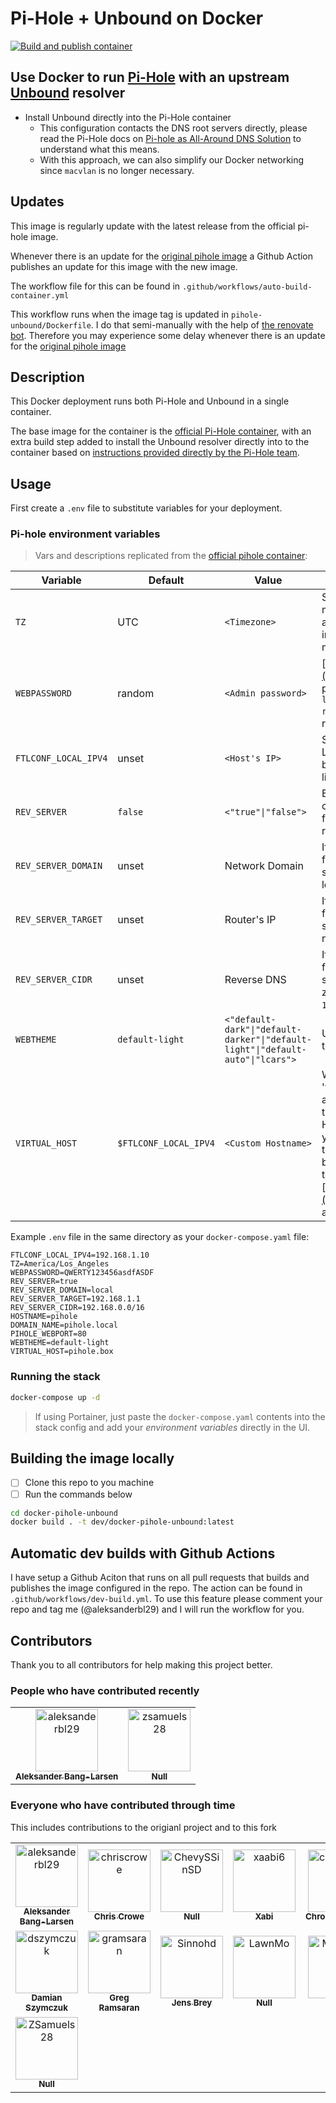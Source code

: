 # Pi-Hole + Unbound on Docker

[![Build and publish container](https://github.com/aleksanderbl29/docker-pihole-unbound/actions/workflows/auto-build-container.yml/badge.svg)](https://github.com/aleksanderbl29/docker-pihole-unbound/actions/workflows/auto-build-container.yml)

## Use Docker to run [Pi-Hole](https://pi-hole.net) with an upstream [Unbound](https://nlnetlabs.nl/projects/unbound/about/) resolver

- Install Unbound directly into the Pi-Hole container
  - This configuration contacts the DNS root servers directly, please read the Pi-Hole docs on [Pi-hole as All-Around DNS Solution](https://docs.pi-hole.net/guides/unbound/) to understand what this means.
  - With this approach, we can also simplify our Docker networking since `macvlan` is no longer necessary.

## Updates

This image is regularly update with the latest release from the official pi-hole image.

Whenever there is an update for the [original pihole image](https://hub.docker.com/r/pihole/pihole) a Github Action publishes an update for this image with the new image.

The workflow file for this can be found in `.github/workflows/auto-build-container.yml`

This workflow runs when the image tag is updated in `pihole-unbound/Dockerfile`. I do that semi-manually with the help of [the renovate bot](https://github.com/renovatebot/renovate). Therefore you may experience some delay whenever there is an update for the [original pihole image](https://hub.docker.com/r/pihole/pihole)

## Description

This Docker deployment runs both Pi-Hole and Unbound in a single container.

The base image for the container is the [official Pi-Hole container](https://hub.docker.com/r/pihole/pihole), with an extra build step added to install the Unbound resolver directly into to the container based on [instructions provided directly by the Pi-Hole team](https://docs.pi-hole.net/guides/unbound/).

## Usage

First create a `.env` file to substitute variables for your deployment.

### Pi-hole environment variables

> Vars and descriptions replicated from the [official pihole container](https://github.com/pi-hole/docker-pi-hole/#environment-variables):

| Variable | Default | Value | Description |
| -------- | ------- | ----- | ---------- |
| `TZ` | UTC | `<Timezone>` | Set your [timezone](https://en.wikipedia.org/wiki/List_of_tz_database_time_zones) to make sure logs rotate at local midnight instead of at UTC midnight.
| `WEBPASSWORD` | random | `<Admin password>` | [http://pi.hole/admin](http://pi.hole/admin) password. Run `docker logs pihole \| grep random` to find your random pass.
| `FTLCONF_LOCAL_IPV4` | unset | `<Host's IP>` | Set to your server's LAN IP, used by web block modes and lighttpd bind address.
| `REV_SERVER` | `false` | `<"true"\|"false">` | Enable DNS conditional forwarding for device name resolution |
| `REV_SERVER_DOMAIN` | unset | Network Domain | If conditional forwarding is enabled, set the domain of the local network router |
| `REV_SERVER_TARGET` | unset | Router's IP | If conditional forwarding is enabled, set the IP of the local network router |
| `REV_SERVER_CIDR` | unset | Reverse DNS | If conditional forwarding is enabled, set the reverse DNS zone (e.g. `192.168.0.0/24`) |
| `WEBTHEME` | `default-light` | `<"default-dark"\|"default-darker"\|"default-light"\|"default-auto"\|"lcars">`| User interface theme to use. |
| `VIRTUAL_HOST` | `$FTLCONF_LOCAL_IPV4` | `<Custom Hostname>` | What your web server 'virtual host' is, accessing admin through this Hostname/IP allows you to make changes to the whitelist / blacklists in addition to the default ['http://pi.hole/admin'](http://pi.hole/admin) address |

Example `.env` file in the same directory as your `docker-compose.yaml` file:

```env
FTLCONF_LOCAL_IPV4=192.168.1.10
TZ=America/Los_Angeles
WEBPASSWORD=QWERTY123456asdfASDF
REV_SERVER=true
REV_SERVER_DOMAIN=local
REV_SERVER_TARGET=192.168.1.1
REV_SERVER_CIDR=192.168.0.0/16
HOSTNAME=pihole
DOMAIN_NAME=pihole.local
PIHOLE_WEBPORT=80
WEBTHEME=default-light
VIRTUAL_HOST=pihole.box
```

### Running the stack

```bash
docker-compose up -d
```

> If using Portainer, just paste the `docker-compose.yaml` contents into the stack config and add your *environment variables* directly in the UI.

## Building the image locally

- [ ] Clone this repo to you machine
- [ ] Run the commands below

```bash
cd docker-pihole-unbound
docker build . -t dev/docker-pihole-unbound:latest
```

## Automatic dev builds with Github Actions

I have setup a Github Aciton that runs on all pull requests that builds and publishes the image configured in the repo. The action can be found in `.github/workflows/dev-build.yml`. To use this feature please comment your repo and tag me (@aleksanderbl29) and I will run the workflow for you.

## Contributors

Thank you to all contributors for help making this project better.

### People who have contributed recently

<!-- readme: aleksanderbl29,ZSamuels28 -start -->
<table>
<tr>
    <td align="center">
        <a href="https://github.com/aleksanderbl29">
            <img src="https://avatars.githubusercontent.com/u/73799306?v=4" width="100;" alt="aleksanderbl29"/>
            <br />
            <sub><b>Aleksander Bang-Larsen</b></sub>
        </a>
    </td>
    <td align="center">
        <a href="https://github.com/zsamuels28">
            <img src="https://avatars.githubusercontent.com/u/8294014?v=4" width="100;" alt="zsamuels28"/>
            <br />
            <sub><b>Null</b></sub>
        </a>
    </td></tr>
</table>
<!-- readme: aleksanderbl29,ZSamuels28 -end -->

### Everyone who have contributed through time

This includes contributions to the origianl project and to this fork

<!-- readme: contributors -start -->
<table>
<tr>
    <td align="center">
        <a href="https://github.com/aleksanderbl29">
            <img src="https://avatars.githubusercontent.com/u/73799306?v=4" width="100;" alt="aleksanderbl29"/>
            <br />
            <sub><b>Aleksander Bang-Larsen</b></sub>
        </a>
    </td>
    <td align="center">
        <a href="https://github.com/chriscrowe">
            <img src="https://avatars.githubusercontent.com/u/425808?v=4" width="100;" alt="chriscrowe"/>
            <br />
            <sub><b>Chris Crowe</b></sub>
        </a>
    </td>
    <td align="center">
        <a href="https://github.com/ChevySSinSD">
            <img src="https://avatars.githubusercontent.com/u/47265616?v=4" width="100;" alt="ChevySSinSD"/>
            <br />
            <sub><b>Null</b></sub>
        </a>
    </td>
    <td align="center">
        <a href="https://github.com/xaabi6">
            <img src="https://avatars.githubusercontent.com/u/22637294?v=4" width="100;" alt="xaabi6"/>
            <br />
            <sub><b>Xabi</b></sub>
        </a>
    </td>
    <td align="center">
        <a href="https://github.com/chronicblondiee">
            <img src="https://avatars.githubusercontent.com/u/17150999?v=4" width="100;" alt="chronicblondiee"/>
            <br />
            <sub><b>Chronicblondiee</b></sub>
        </a>
    </td>
    <td align="center">
        <a href="https://github.com/PromoFaux">
            <img src="https://avatars.githubusercontent.com/u/1998970?v=4" width="100;" alt="PromoFaux"/>
            <br />
            <sub><b>Adam Warner</b></sub>
        </a>
    </td></tr>
<tr>
    <td align="center">
        <a href="https://github.com/dszymczuk">
            <img src="https://avatars.githubusercontent.com/u/539352?v=4" width="100;" alt="dszymczuk"/>
            <br />
            <sub><b>Damian Szymczuk</b></sub>
        </a>
    </td>
    <td align="center">
        <a href="https://github.com/gramsaran">
            <img src="https://avatars.githubusercontent.com/u/356823?v=4" width="100;" alt="gramsaran"/>
            <br />
            <sub><b>Greg Ramsaran</b></sub>
        </a>
    </td>
    <td align="center">
        <a href="https://github.com/Sinnohd">
            <img src="https://avatars.githubusercontent.com/u/2531453?v=4" width="100;" alt="Sinnohd"/>
            <br />
            <sub><b>Jens Brey</b></sub>
        </a>
    </td>
    <td align="center">
        <a href="https://github.com/LawnMo">
            <img src="https://avatars.githubusercontent.com/u/81721212?v=4" width="100;" alt="LawnMo"/>
            <br />
            <sub><b>Null</b></sub>
        </a>
    </td>
    <td align="center">
        <a href="https://github.com/MaHl111">
            <img src="https://avatars.githubusercontent.com/u/48538049?v=4" width="100;" alt="MaHl111"/>
            <br />
            <sub><b>Null</b></sub>
        </a>
    </td>
    <td align="center">
        <a href="https://github.com/TheOftedal">
            <img src="https://avatars.githubusercontent.com/u/78422637?v=4" width="100;" alt="TheOftedal"/>
            <br />
            <sub><b>Mats Oftedal</b></sub>
        </a>
    </td></tr>
<tr>
    <td align="center">
        <a href="https://github.com/ZSamuels28">
            <img src="https://avatars.githubusercontent.com/u/8294014?v=4" width="100;" alt="ZSamuels28"/>
            <br />
            <sub><b>Null</b></sub>
        </a>
    </td></tr>
</table>
<!-- readme: contributors -end -->
